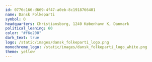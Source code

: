 ```yaml
---
id: 0776c166-d669-4f47-a0eb-8c1918766401
name: Dansk Folkeparti
symbol: O
headquarters: Christiansborg, 1240 København K, Danmark
political_leaning: 60
color: "#f6e200"
dark_text: true
logo: /static/images/dansk_folkeparti_logo.png
monochrome_logo: /static/images/dansk_folkeparti_logo_white.png
theme: yellow
---
```

